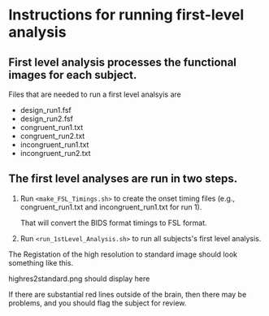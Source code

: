 # Instructions for running first-level analysis

## First level analysis processes the functional images for each subject.

Files that are needed to run a first level analsyis are

* design_run1.fsf        
* design_run2.fsf
* congruent_run1.txt     
* congruent_run2.txt
* incongruent_run1.txt   
* incongruent_run2.txt


## The first level analyses are run in two steps.

1. Run `<make_FSL_Timings.sh>` to create the onset timing files
   (e.g., congruent_run1.txt and incongruent_run1.txt for run 1).

   That will convert the BIDS format timings to FSL format.

1. Run `<run_1stLevel_Analysis.sh>` to run all subjects's first level
   analysis.

The Registation of the high resolution to standard image should look something
like this.

highres2standard.png should display here

If there are substantial red lines outside of the brain, then there may
be problems, and you should flag the subject for review.

